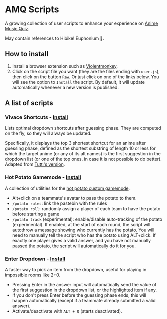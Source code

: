 # AMQ Scripts

A growing collection of user scripts to enhance your experience on [Anime Music Quiz](https://animemusicquiz.com/).

May contain references to Hibike! Euphonium 🎺.

## How to install

1. Install a browser extension such as [Violentmonkey](https://violentmonkey.github.io/).
2. Click on the script file you want (they are the files ending with `user.js`), then click on the button `Raw`. Or just click on one of the links below. You will see the option to `Install` the script. By default, it will update automatically whenever a new version is published.

## A list of scripts

### Vivace Shortcuts - [Install](https://github.com/Einlar/AMQScripts/raw/main/amqVivaceShortcuts.user.js)

Lists optimal dropdown shortcuts after guessing phase. They are computed on the fly, so they will always be updated.

Specifically, it displays the top 3 shortest shortcut for an anime after guessing phase, defined as the shortest substring of length 10 or less for which the target anime (or any of its alt names) is the first suggestion in the dropdown list (or one of the top ones, in case it is not possible to do better). Adapted from [Tutti's version](https://github.com/tutti-amq/amq-scripts/blob/main/animeShortcuts.user.js).

### Hot Potato Gamemode - [Install](https://github.com/Einlar/AMQScripts/raw/main/hotPotato.user.js)

A collection of utilities for the [hot potato custom gamemode](https://pastebin.com/qdr4g6Jp).

- Alt+click on a teammate's avatar to pass the potato to them.
- `/potato rules`: link the pastebin with the rules
- `/potato roll`: randomly assign a player of each team to have the potato before starting a game
- `/potato track` (experimental): enable/disable auto-tracking of the potato (experimental). If enabled, at the start of each round, the script will autothrow a message showing who currently has the potato. You will need to manually tell the script who has the potato using ALT+click. If exactly one player gives a valid answer, and you have not manually passed the potato, the script will automatically do it for you.

### Enter Dropdown - [Install](https://github.com/Einlar/AMQScripts/raw/main/amqEnterDropD.user.js)

A faster way to pick an item from the dropdown, useful for playing in impossible rooms like 2+0.

- Pressing Enter in the answer input will automatically send the value of the first suggestion in the dropdown list, or the highlighted item if any.
- If you don't press Enter before the guessing phase ends, this will happen automatically (except if a teammate already submitted a valid answer).
- Activate/deactivate with `ALT + Q` (starts deactivated).

